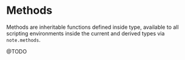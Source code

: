 # Methods

Methods are inheritable functions defined inside type, available to all scripting environments inside
the current and derived types via `note.methods`.

@TODO
